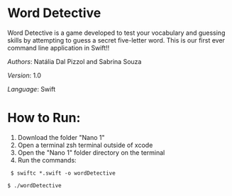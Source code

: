 # Word Detective

Word Detective is a game developed to test your vocabulary and guessing skills by attempting to guess a secret five-letter word. This is our first ever command line application in Swift!! 


*Authors*: Natália Dal Pizzol and Sabrina Souza

*Version*: 1.0 

*Language*: Swift


# How to Run:
1. Download the folder "Nano 1"
2. Open a terminal zsh terminal outside of xcode
3. Open the "Nano 1" folder directory on the terminal
4. Run the commands:
  ```shell
   $ swiftc *.swift -o wordDetective
  ```
  ```shell
  $ ./wordDetective
  ```

